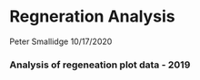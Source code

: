 Regneration Analysis
================
Peter Smallidge
10/17/2020

### Analysis of regeneation plot data - 2019

